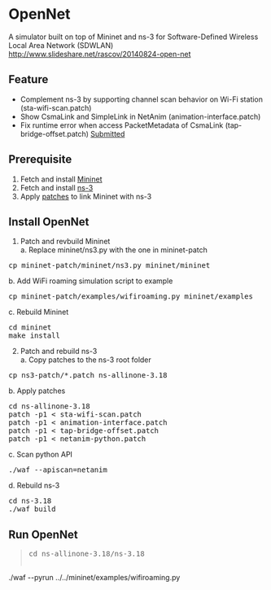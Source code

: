 OpenNet
=======
A simulator built on top of Mininet and ns-3 for Software-Defined Wireless Local Area Network (SDWLAN)
http://www.slideshare.net/rascov/20140824-open-net

Feature
-------
* Complement ns-3 by supporting channel scan behavior on Wi-Fi station (sta-wifi-scan.patch)
* Show CsmaLink and SimpleLink in NetAnim (animation-interface.patch)
* Fix runtime error when access PacketMetadata of CsmaLink (tap-bridge-offset.patch) [Submitted](https://www.nsnam.org/bugzilla/show_bug.cgi?id=1787, "ns-3 bugzilla issue 1787")

Prerequisite
------------
1. Fetch and install [Mininet](https://github.com/mininet/mininet "Mininet")
2. Fetch and install [ns-3](http://www.nsnam.org/ns-3-18 "ns-3.18")
3. Apply [patches](https://github.com/mininet/mininet/wiki/Link-modeling-using-ns-3 "Link modeling using ns-3") to link Mininet with ns-3

Install OpenNet
--------------------
1. Patch and revbuild Mininet <br/>
a. Replace mininet/ns3.py with the one in mininet-patch
<pre>cp mininet-patch/mininet/ns3.py mininet/mininet</pre>
b. Add WiFi roaming simulation script to example
<pre>cp mininet-patch/examples/wifiroaming.py mininet/examples</pre>
c. Rebuild Mininet <br/>
<pre>cd mininet <br/>make install</pre>

2. Patch and rebuild ns-3 <br/>
a. Copy patches to the ns-3 root folder
<pre>cp ns3-patch/*.patch ns-allinone-3.18</pre>
b. Apply patches
<pre>cd ns-allinone-3.18
patch -p1 &lt; sta-wifi-scan.patch
patch -p1 &lt; animation-interface.patch
patch -p1 &lt; tap-bridge-offset.patch
patch -p1 &lt; netanim-python.patch</pre>
c. Scan python API
<pre>./waf --apiscan=netanim</pre>
d. Rebuild ns-3
<pre>cd ns-3.18
./waf build</pre>

Run OpenNet
-----------
> <pre>cd ns-allinone-3.18/ns-3.18
./waf --pyrun ../../mininet/examples/wifiroaming.py
</pre>
